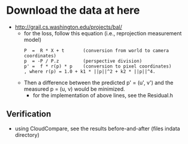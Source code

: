 
# Download the data at here 
- http://grail.cs.washington.edu/projects/bal/
  - for the loss, follow this equation (i.e., reprojection measurement model) 
    ```
    P  =  R * X + t       (conversion from world to camera coordinates)
    p  = -P / P.z         (perspective division)
    p' =  f * r(p) * p    (conversion to pixel coordinates)
    , where r(p) = 1.0 + k1 * ||p||^2 + k2 * ||p||^4.
    ```
  - Then a difference between the predicted p' = (u', v') and the measured p = (u, v) would be minimized.
    - for the implementation of above lines, see the Residual.h   

## Verification
- using CloudCompare, see the results before-and-after (files indata directory) 
